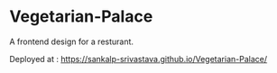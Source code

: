 # Vegetarian-Palace
A frontend design for a resturant.

Deployed at : https://sankalp-srivastava.github.io/Vegetarian-Palace/
